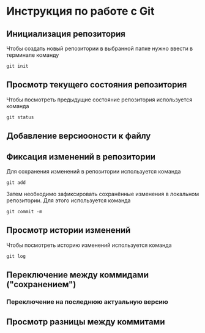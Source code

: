 # **Инструкция по работе с Git**

## Инициализация репозитория

Чтобы создать новый репозитории в выбранной папке нужно ввести в терминале команду

    git init


## Просмотр текущего состояния репозитория

Чтобы посмотреть предыдущие состояние репозитория используется команда

    git status

## Добавление версиооности к файлу

## Фиксация изменений в репозитории

Для сохранения изменений в репозитории используется команда 

    git add

Затем необходимо зафиксировать сохранённые изменения в локальном репозитории. Для этого используется команда

    git commit -m

## Просмотр истории изменений

Чтобы посмотреть историю изменений используется команда

    git log

## Переключение между коммидами ("сохранением")

### Переключение на последнюю актуальную версию

## Просмотр разницы между коммитами
